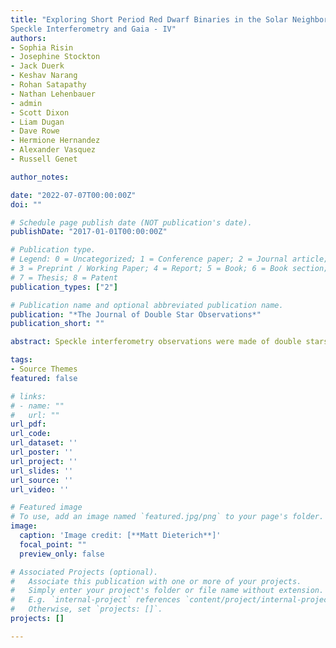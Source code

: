 ```yaml
---
title: "Exploring Short Period Red Dwarf Binaries in the Solar Neighborhood
Speckle Interferometry and Gaia - IV"
authors:
- Sophia Risin
- Josephine Stockton
- Jack Duerk
- Keshav Narang
- Rohan Satapathy
- Nathan Lehenbauer
- admin 
- Scott Dixon
- Liam Dugan
- Dave Rowe
- Hermione Hernandez
- Alexander Vasquez
- Russell Genet

author_notes:

date: "2022-07-07T00:00:00Z"
doi: ""

# Schedule page publish date (NOT publication's date).
publishDate: "2017-01-01T00:00:00Z"

# Publication type.
# Legend: 0 = Uncategorized; 1 = Conference paper; 2 = Journal article;
# 3 = Preprint / Working Paper; 4 = Report; 5 = Book; 6 = Book section;
# 7 = Thesis; 8 = Patent
publication_types: ["2"]

# Publication name and optional abbreviated publication name.
publication: "*The Journal of Double Star Observations*"
publication_short: ""

abstract: Speckle interferometry observations were made of double stars within 30 parsecs of Earth with a late K or M dwarf component using the Sloan r' filter on the 24-inch Planewave Telescope at El Sauce Observatory. Observations were made in January of 2022, on the 18th and 23rd. Targets were a mix of candidates with few prior observations and ones with well-defined orbits. Seven targets were successfully observed. Three targets had defined orbits, three had orbital uncertainty, and one target, ARG 72AB, appears to not be gravitationally bound. Further research is needed to determine the behavior of the uncertain targets

tags:
- Source Themes
featured: false

# links:
# - name: ""
#   url: ""
url_pdf: 
url_code:
url_dataset: ''
url_poster: ''
url_project: ''
url_slides: ''
url_source: ''
url_video: ''

# Featured image
# To use, add an image named `featured.jpg/png` to your page's folder. 
image:
  caption: 'Image credit: [**Matt Dieterich**]'
  focal_point: ""
  preview_only: false

# Associated Projects (optional).
#   Associate this publication with one or more of your projects.
#   Simply enter your project's folder or file name without extension.
#   E.g. `internal-project` references `content/project/internal-project/index.md`.
#   Otherwise, set `projects: []`.
projects: []

---
```



